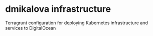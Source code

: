 # dmikalova infrastructure

Terragrunt configuration for deploying Kubernetes infrastructure and services to DigitalOcean
